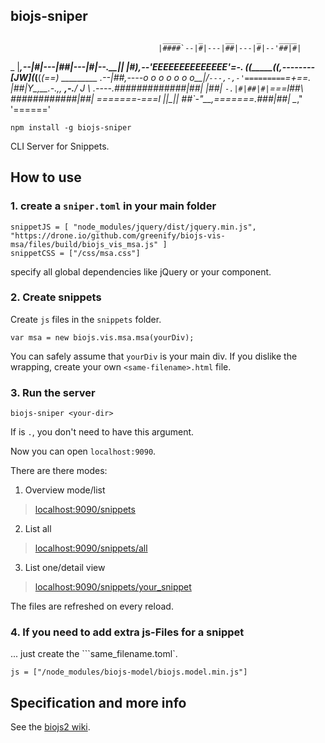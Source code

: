 biojs-sniper
-------------

                                      ____    _     __     _    ____
                                     |####`--|#|---|##|---|#|--'##|#|
   _                                 |____,--|#|---|##|---|#|--.__|_|
 _|#)_____________________________________,--'EEEEEEEEEEEEEE'_=-.
((_____((_________________________,--------[JW](___(____(____(_==)        _________
                               .--|##,----o  o  o  o  o  o  o__|/`---,-,-'=========`=+==.
                               |##|_Y__,__.-._,__,  __,-.___/ J \ .----.#############|##|
                               |##|              `-.|#|##|#|`===l##\   _\############|##|
                              =======-===l          |_|__|_|     \##`-"__,=======.###|##|
                                                                  \__,"          '======'


```
npm install -g biojs-sniper
```

CLI Server for Snippets.

How to use
----------

### 1. create a `sniper.toml` in your main folder

```
snippetJS = [ "node_modules/jquery/dist/jquery.min.js", "https://drone.io/github.com/greenify/biojs-vis-msa/files/build/biojs_vis_msa.js" ]
snippetCSS = ["/css/msa.css"]
```

specify all global dependencies like jQuery or your component.

### 2. Create snippets

Create `js` files in the `snippets` folder.

```
var msa = new biojs.vis.msa.msa(yourDiv);
```

You can safely assume that `yourDiv` is your main div.
If you dislike the wrapping, create your own `<same-filename>.html` file.

### 3. Run the server

```
biojs-sniper <your-dir>
```

If <your-dir> is `.`, you don't need to have this argument.

Now you can open `localhost:9090`.

There are there modes:

1) Overview mode/list

> [localhost:9090/snippets](http://localhost:9090/snippets)

2) List all

> [localhost:9090/snippets/all](http://localhost:9090/snippets/all)

3) List one/detail view

> [localhost:9090/snippets/your_snippet](http://localhost:9090/snippets/your_snippet])

The files are refreshed on every reload.

### 4. If you need to add extra js-Files for a snippet

... just create the ```same_filename.toml`.

```
js = ["/node_modules/biojs-model/biojs.model.min.js"]
```

Specification and more info
---------------------------

See the [biojs2 wiki](https://github.com/biojs/biojs2/wiki/Snippets).
